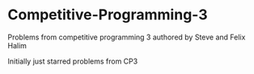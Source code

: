 # Competitive-Programming-3
Problems from competitive programming 3 authored by Steve and Felix Halim

Initially just starred problems from CP3
